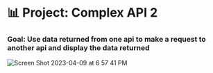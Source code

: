 # 📊 Project: Complex API 2

### Goal: Use data returned from one api to make a request to another api and display the data returned

![Screen Shot 2023-04-09 at 6 57 41 PM](https://user-images.githubusercontent.com/126643073/230800341-75fa6228-1b19-49f7-95c5-cecc83455e62.png)



